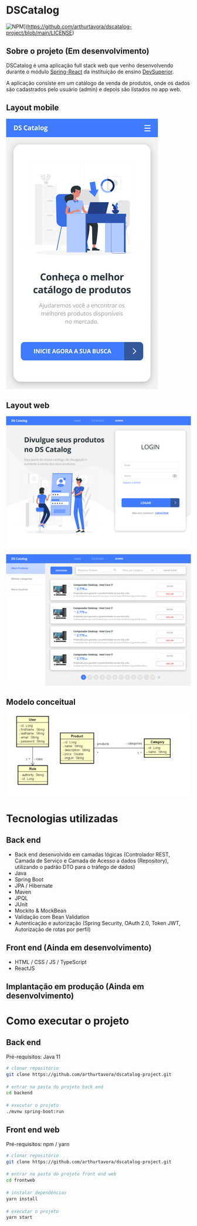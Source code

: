 # DSCatalog 
![NPM](https://img.shields.io/npm/l/react)](https://github.com/arthurtavora/dscatalog-project/blob/main/LICENSE)

## Sobre o projeto (Em desenvolvimento)

DSCatalog é uma aplicação full stack web que venho desenvolvendo durante o módulo [Spring-React](https://s3.sa-east-1.amazonaws.com/educandoweb.com.br/bds/bootcamp-spring-react-devsuperior-ementa.png "Ementa Spring-React") da instituição de ensino [DevSuperior](https://devsuperior.com.br/ "Site da DevSuperior").

A aplicação consiste em um catálogo de venda de produtos, onde os dados são cadastrados pelo usuário (admin) e depois são listados no app web.

## Layout mobile
![Mobile 1](https://github.com/arthurtavora/dscatalog-project/blob/main/frontweb/src/assets/images/layout-mobile.png) 

## Layout web
![Web 1](https://github.com/arthurtavora/dscatalog-project/blob/main/frontweb/src/assets/images/layout-web.png)

![Web 2](https://github.com/arthurtavora/dscatalog-project/blob/main/frontweb/src/assets/images/crud-web.png)

## Modelo conceitual
![Modelo Conceitual](https://github.com/arthurtavora/dscatalog-project/blob/main/frontweb/src/assets/images/modelo-conceitual.png)

# Tecnologias utilizadas
## Back end
- Back end desenvolvido em camadas lógicas (Controlador REST, Camada de Serviço e Camada de Acesso a dados (Repository), utilizando o padrão DTO para o tráfego de dados)
- Java
- Spring Boot
- JPA / Hibernate
- Maven
- JPQL
- JUnit
- Mockito & MockBean
- Validação com Bean Validation
- Autenticação e autorização (Spring Security, OAuth 2.0, Token JWT, Autorização de rotas por perfil)
## Front end (Ainda em desenvolvimento)
- HTML / CSS / JS / TypeScript
- ReactJS

## Implantação em produção (Ainda em desenvolvimento)

# Como executar o projeto

## Back end
Pré-requisitos: Java 11

```bash
# clonar repositório
git clone https://github.com/arthurtavora/dscatalog-project.git

# entrar na pasta do projeto back end
cd backend

# executar o projeto
./mvnw spring-boot:run
```

## Front end web
Pré-requisitos: npm / yarn

```bash
# clonar repositório
git clone https://github.com/arthurtavora/dscatalog-project.git

# entrar na pasta do projeto front end web
cd frontweb

# instalar dependências
yarn install

# executar o projeto
yarn start
